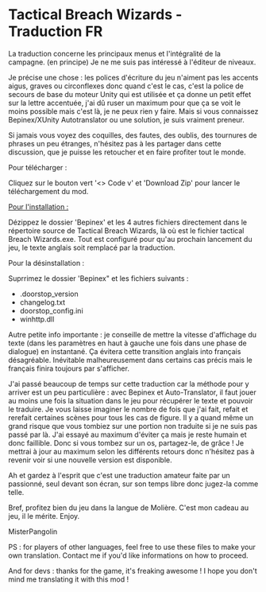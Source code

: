 # Tactical Breach Wizards - Traduction FR




La traduction concerne les principaux menus et l'intégralité de la campagne. (en principe)
Je ne me suis pas intéressé à l'éditeur de niveaux.


Je précise une chose : les polices d'écriture du jeu n'aiment pas les accents aigus, graves ou circonflexes donc quand c'est le cas, c'est la police de secours de base du moteur Unity qui est utilisée et ça donne un petit effet sur la lettre accentuée, j'ai dû ruser un maximum pour que ça se voit le moins possible mais c'est là, je ne peux rien y faire. Mais si vous connaissez Bepinex/XUnity Autotranslator ou une solution, je suis vraiment preneur.


Si jamais vous voyez des coquilles, des fautes, des oublis, des tournures de phrases un peu étranges, n'hésitez pas à les partager dans cette discussion, que je puisse les retoucher et en faire profiter tout le monde.

Pour télécharger :

Cliquez sur le bouton vert '<> Code v' et 'Download Zip' pour lancer le téléchargement du mod.

<u>Pour l'installation :</u>

Dézippez le dossier 'Bepinex' et les 4 autres fichiers directement dans le répertoire source de Tactical Breach Wizards, là où est le fichier tactical Breach Wizards.exe.
Tout est configuré pour qu'au prochain lancement du jeu, le texte anglais soit remplacé par la traduction.

Pour la désinstallation :

Suprrimez le dossier 'Bepinex" et les fichiers suivants :
- .doorstop_version
- changelog.txt
- doorstop_config.ini
- winhttp.dll


Autre petite info importante : je conseille de mettre la vitesse d'affichage du texte (dans les paramètres en haut à gauche une fois dans une phase de dialogue) en instantané. Ça évitera cette transition anglais into français désagréable. Inévitable malheureusement dans certains cas précis mais le français finira toujours par s'afficher.


J'ai passé beaucoup de temps sur cette traduction car la méthode pour y arriver est un peu particulière : avec Bepinex et Auto-Translator, il faut jouer au moins une fois la situation dans le jeu pour récupérer le texte et pouvoir le traduire. Je vous laisse imaginer le nombre de fois que j'ai fait, refait et rerefait certaines scènes pour tous les cas de figure. Il y a quand même un grand risque que vous tombiez sur une portion non traduite si je ne suis pas passé par là. J'ai essayé au maximum d'éviter ça mais je reste humain et donc faillible. Donc si vous tombez sur un os, partagez-le, de grâce ! Je mettrai à jour au maximum selon les différents retours donc n'hésitez pas à revenir voir si une nouvelle version est disponible.


Ah et gardez à l'esprit que c'est une traduction amateur faite par un passionné, seul devant son écran, sur son temps libre donc jugez-la comme telle.


Bref, profitez bien du jeu dans la langue de Molière. C'est mon cadeau au jeu, il le mérite.
Enjoy.


MisterPangolin



PS : for players of other languages, feel free to use these files to make your own translation. Contact me if you'd like informations on how to proceed.


And for devs : thanks for the game, it's freaking awesome ! I hope you don't mind me translating it with this mod !